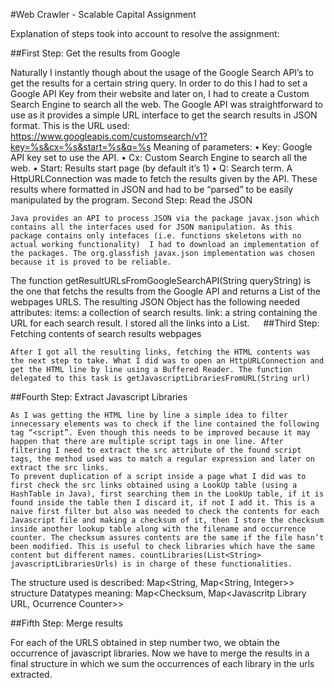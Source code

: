 #Web Crawler - Scalable Capital Assignment

Explanation of steps took into account to resolve the assignment:

##First Step: Get the results from Google

Naturally I instantly though about the usage of the Google Search API’s to get the results for a certain string query.  In order to do this I had to set a Google API Key from their website and later on, I had to create a Custom Search Engine to search all the web. The Google API was straightforward to use as it provides a simple URL interface to get the search results in JSON format. This is the URL used:
https://www.googleapis.com/customsearch/v1?key=%s&cx=%s&start=%s&q=%s
Meaning of parameters:
•	Key: Google API key set to use the API.
•	Cx: Custom Search Engine to search all the web.
•	Start: Results start page (by default it’s 1)
•	Q: Search term.
A HttpURLConnection was made to fetch the results given by the API. These results where formatted in JSON and had to be “parsed” to be easily manipulated by the program.
Second Step: Read the JSON

	Java provides an API to process JSON via the package javax.json which contains all the interfaces used for JSON manipulation. As this package contains only intefaces (i.e. functions skeletons with no actual working functionality)  I had to download an implementation of the packages. The org.glassfish javax.json implementation was chosen because it is proved to be reliable.
The function getResultURLsFromGoogleSearchAPI(String queryString) is the one that fetchs the results from the Google API and returns a List of the webpages URLS. The resulting JSON Object has the following needed attributes:
items: a collection of search results.
	link: a string containing the URL for each search result.
I stored all the links into a List.
 
##Third Step: Fetching contents of search results webpages

	After I got all the resulting links, fetching the HTML contents was the next step to take. What I did was to open an HttpURLConnection and get the HTML line by line using a Buffered Reader. The function delegated to this task is getJavascriptLibrariesFromURL(String url) 

##Fourth Step: Extract Javascript Libraries

	As I was getting the HTML line by line a simple idea to filter innecessary elements was to check if the line contained the following tag “<script”. Even though this needs to be improved because it may happen that there are multiple script tags in one line. After filtering I need to extract the src attribute of the found script tags, the method used was to match a regular expression and later on extract the src links.
	To prevent duplication of a script inside a page what I did was to first check the src links obtained using a LookUp table (using a HashTable in Java), first searching them in the LookUp table, if it is found inside the table then I discard it, if not I add it. This is a naive first filter but also was needed to check the contents for each Javascript file and making a checksum of it, then I store the checksum inside another lookup table along with the filename and occurrence counter. The checksum assures contents are the same if the file hasn’t been modified. This is useful to check libraries which have the same content but different names. countLibraries(List<String> javascriptLibrariesUrls) is in charge of these functionalities.
The structure used is described:
Map<String, Map<String, Integer>> structure
Datatypes meaning:
Map<Checksum, Map<Javascritp Library URL, Ocurrence Counter>>

##Fifth Step: Merge results

For each of the URLS obtained in step number two, we obtain the occurrence of javascript libraries. Now we have to merge the results in a final structure in which we sum the occurrences of each library in the urls extracted. 
